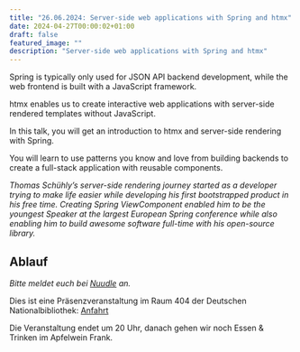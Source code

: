 ```yaml
---
title: "26.06.2024: Server-side web applications with Spring and htmx"
date: 2024-04-27T00:00:02+01:00
draft: false
featured_image: ""
description: "Server-side web applications with Spring and htmx"
---
```


Spring is typically only used for JSON API backend development, while the web frontend is built with a JavaScript framework.

htmx enables us to create interactive web applications with server-side rendered templates without JavaScript.

In this talk, you will get an introduction to htmx and server-side rendering with Spring.

You will learn to use patterns you know and love from building backends to create a full-stack application with reusable components.

_Thomas Schühly’s server-side rendering journey started as a developer trying to make life easier while developing his first bootstrapped product in his free time.
Creating Spring ViewComponent enabled him to be the youngest Speaker at the largest European Spring conference while also enabling him to build awesome software full-time with his open-source library._

## Ablauf 

_Bitte meldet euch bei [Nuudle](https://nuudel.digitalcourage.de/QG9xEBJCU7FN4iOo) an._

Dies ist eine Präsenzveranstaltung im Raum 404 der Deutschen Nationalbibliothek: [Anfahrt](https://www.dnb.de/DE/Benutzung/Frankfurt/frankfurt_node.html#doc57382bodyText5)

Die Veranstaltung endet um 20 Uhr, danach gehen wir noch Essen & Trinken im Apfelwein Frank.